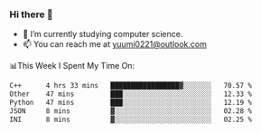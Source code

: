 ### Hi there 👋

- 📕 I’m currently studying computer science.
- 📫 You can reach me at yuumi0221@outlook.com


📊This Week I Spent My Time On:
<!--START_SECTION:waka-->

```txt
C++      4 hrs 33 mins   █████████████████▓░░░░░░░   70.57 %
Other    47 mins         ███░░░░░░░░░░░░░░░░░░░░░░   12.33 %
Python   47 mins         ███░░░░░░░░░░░░░░░░░░░░░░   12.19 %
JSON     8 mins          ▓░░░░░░░░░░░░░░░░░░░░░░░░   02.28 %
INI      8 mins          ▓░░░░░░░░░░░░░░░░░░░░░░░░   02.25 %
```

<!--END_SECTION:waka-->

<!--
**Yuumi0221/Yuumi0221** is a ✨ _special_ ✨ repository because its `README.md` (this file) appears on your GitHub profile.

Here are some ideas to get you started:

- 🔭 I’m currently working on ...
- 🌱 I’m currently learning ...
- 👯 I’m looking to collaborate on ...
- 🤔 I’m looking for help with ...
- 💬 Ask me about ...
- 📫 How to reach me: ...
- 😄 Pronouns: ...
- ⚡ Fun fact: ...
-->
